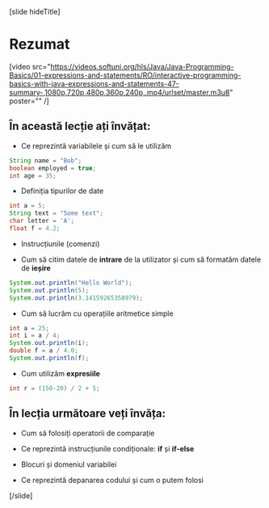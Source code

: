 [slide hideTitle]
# Rezumat

[video src="https://videos.softuni.org/hls/Java/Java-Programming-Basics/01-expressions-and-statements/RO/interactive-programming-basics-with-java-expressions-and-statements-47-summary-,1080p,720p,480p,360p,240p,.mp4/urlset/master.m3u8" poster="" /]

## În această lecție ați învățat: 

- Ce reprezintă variabilele și cum să le utilizăm

```java
String name = "Bob";
boolean employed = true;
int age = 35;
```

- Definiția tipurilor de date

``` java
int a = 5;
String text = "Some text";
char letter = 'A';
float f = 4.2;
```

- Instrucțiunile (comenzi)

- Cum să citim datele de **intrare** de la utilizator și cum să formatăm datele de **ieșire**

```java live
System.out.println("Hello World");
System.out.println(5);
System.out.println(3.14159265358979);
```

- Cum să lucrăm cu operațiile aritmetice simple 
```java live
int a = 25;
int i = a / 4;
System.out.println(i);
double f = a / 4.0;
System.out.println(f);
```
- Cum utilizăm **expresiile** 

```java
int r = (150-20) / 2 + 5;
```

## În lecția următoare veți învăța:

- Cum să folosiți operatorii de comparație

- Ce reprezintă instrucțiunile condiționale: **if** și **if-else**

- Blocuri și domeniul variabilei

- Ce reprezintă depanarea codului și cum o putem folosi 

[/slide]
